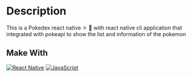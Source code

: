 # Description
This is a Pokedex react native ⚛️ 📱 with react native cli application that integrated with pokeapi to show the list and information of the pokemon

## Make With
[![React Native](https://img.shields.io/badge/React%20Native-5ccfee?style=for-the-badge&logo=react&logoColor=white&labelColor=000000)]()
[![JavaScript](https://img.shields.io/badge/javascript-ead547?style=for-the-badge&logo=javascript&logoColor=white&labelColor=000000)]()